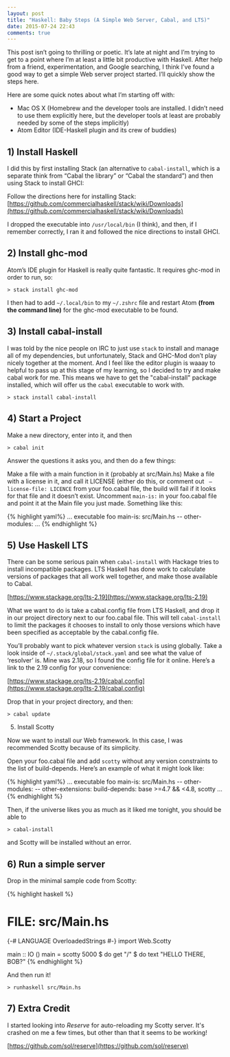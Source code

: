 ```yaml
---
layout: post
title: "Haskell: Baby Steps (A Simple Web Server, Cabal, and LTS)"
date: 2015-07-24 22:43
comments: true
---
```


This post isn’t going to thrilling or poetic. It’s late at night and I’m trying to get to a point where I’m at least a little bit productive with Haskell. After help from a friend, experimentation, and Google searching, I think I’ve found a good way to get a simple Web server project started. I’ll quickly show the steps here.

Here are some quick notes about what I’m starting off with:

- Mac OS X (Homebrew and the developer tools are installed. I didn’t need to use them explicitly here, but the developer tools at least are probably needed by some of the steps implicitly)
- Atom Editor (IDE-Haskell plugin and its crew of buddies)

## 1) Install Haskell

I did this by first installing Stack (an alternative to `cabal-install`, which is a separate think from “Cabal the library” or “Cabal the standard”) and then using Stack to install GHCI:

Follow the directions here for installing Stack: [https://github.com/commercialhaskell/stack/wiki/Downloads](https://github.com/commercialhaskell/stack/wiki/Downloads)

I dropped the executable into `/usr/local/bin` (I think), and then, if I remember correctly, I ran it and followed the nice directions to install GHCI.

## 2) Install ghc-mod

Atom’s IDE plugin for Haskell is really quite fantastic. It requires ghc-mod in order to run, so:

`> stack install ghc-mod`

I then had to add `~/.local/bin` to my `~/.zshrc` file and restart Atom **(from the command line)** for the ghc-mod executable to be found.

## 3) Install cabal-install

I was told by the nice people on IRC to just use `stack` to install and manage all of my dependencies, but unfortunately, Stack and GHC-Mod don’t play nicely together at the moment. And I feel like the editor plugin is waaay to helpful to pass up at this stage of my learning, so I decided to try and make cabal work for me. This means we have to get the "cabal-install" package installed, which will offer us the `cabal` executable to work with.

`> stack install cabal-install`

## 4) Start a Project

Make a new directory, enter into it, and then

`> cabal init`

Answer the questions it asks you, and then do a few things:

Make a file with a main function in it (probably at src/Main.hs)
Make a file with a license in it, and call it LICENSE (either do this, or comment out ` — license-file: LICENCE` from your foo.cabal file, the build will fail if it looks for that file and it doesn’t exist.
Uncomment `main-is:` in your foo.cabal file and point it at the Main file you just made. Something like this:

{% highlight yaml%}
...
executable foo
  main-is: src/Main.hs
  -- other-modules:
...
{% endhighlight %}

## 5) Use Haskell LTS

There can be some serious pain when `cabal-install` with Hackage tries to install incompatible packages. LTS Haskell has done work to calculate versions of packages that all work well together, and make those available to Cabal.

[https://www.stackage.org/lts-2.19](https://www.stackage.org/lts-2.19)

What we want to do is take a cabal.config file from LTS Haskell, and drop it in our project directory next to our foo.cabal file. This will tell `cabal-install` to limit the packages it chooses to install to only those versions which have been specified as acceptable by the cabal.config file.

You’ll probably want to pick whatever version `stack` is using globally. Take a look inside of `~/.stack/global/stack.yaml` and see what the value of ‘resolver’ is. Mine was 2.18, so I found the config file for it online. Here’s a link to the 2.19 config for your convenience:

[https://www.stackage.org/lts-2.19/cabal.config](https://www.stackage.org/lts-2.19/cabal.config)

Drop that in your project directory, and then:

`> cabal update`

5) Install Scotty

Now we want to install our Web framework. In this case, I was recommended Scotty because of its simplicity.

Open your foo.cabal file and add `scotty` without any version constraints to the list of build-depends. Here’s an example of what it might look like:

{% highlight yaml%}
...
executable foo
  main-is: src/Main.hs
  -- other-modules:
  -- other-extensions:
  build-depends:       base >=4.7 && <4.8,
                       scotty
...
{% endhighlight %}

Then, if the universe likes you as much as it liked me tonight, you should be able to

`> cabal-install`

and Scotty will be installed without an error.

## 6) Run a simple server

Drop in the minimal sample code from Scotty:

{% highlight haskell %}
# FILE: src/Main.hs

{-# LANGUAGE OverloadedStrings #-}
import Web.Scotty

main :: IO ()
main = scotty 5000 $ do
  get "/" $ do
    text "HELLO THERE, BOB?"
{% endhighlight %}

And then run it!

`> runhaskell src/Main.hs`

## 7) Extra Credit

I started looking into *Reserve* for auto-reloading my Scotty server. It's crashed on me a few
times, but other than that it seems to be working!

[https://github.com/sol/reserve](https://github.com/sol/reserve)
